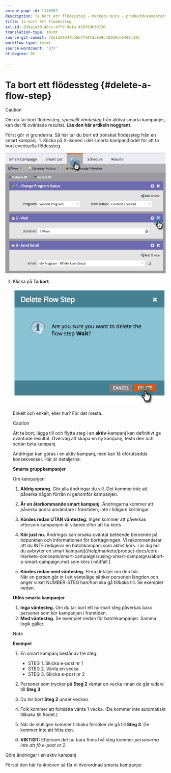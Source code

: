 ```yaml
---
unique-page-id: 1146987
description: Ta bort ett flödessteg - Marketo Docs - produktdokumentation
title: Ta bort ett flödessteg
exl-id: 039a1e80-48cc-47f9-9e1a-459f89bf0730
translation-type: tm+mt
source-git-commit: 72e1d29347bd5b77107da1e9c30169cb6490c432
workflow-type: tm+mt
source-wordcount: '377'
ht-degree: 0%

---
```


# Ta bort ett flödessteg {#delete-a-flow-step}

>[!CAUTION]
>
>Om du tar bort flödessteg, _speciellt väntesteg_ från aktiva smarta kampanjer, kan det få oväntade resultat. **Läs den här artikeln noggrant.**

Först gör vi grunderna. Så här tar du bort ett oönskat flödessteg från en smart kampanj. 1. Klicka på X-ikonen i det smarta kampanjflödet för att ta bort eventuella flödessteg.

![](assets/image2014-9-22-13-3a52-3a20.png)

1. Klicka på **Ta bort**.

   ![](assets/image2014-9-22-13-3a55-3a25.png)

   Enkelt och enkelt, eller hur? För det mesta..

   >[!CAUTION]
   >
   >Att ta bort, lägga till och flytta steg i en **aktiv**-kampanj kan definitivt ge oväntade resultat. Överväg att skapa en ny kampanj, testa den och sedan byta kampanj.

   Ändringar kan göras i en aktiv kampanj, men kan få oförutsedda konsekvenser. Här är detaljerna:

   **Smarta gruppkampanjer**

   Om kampanjen:

   1. **Aldrig sprang.** Gör alla ändringar du vill. Det kommer inte att påverka någon förrän ni genomför kampanjen.
   1. **Är en återkommande smart kampanj.** Ändringarna kommer att påverka andra användare i framtiden, inte i tidigare körningar.
   1. **Kördes redan UTAN väntesteg.** Ingen kommer att påverkas eftersom kampanjen är vilande efter att ha körts.
   1. **Kör just nu.** Ändringar kan orsaka oväntat beteende beroende på tidpunkten och informationen för borttagningen. Vi rekommenderar att du INTE redigerar en batchkampanj som aktivt körs. Lär dig hur du avbryter en smart kampanj](/help/marketo/product-docs/core-marketo-concepts/smart-campaigns/using-smart-campaigns/abort-a-smart-campaign.md) som körs i nödfall.[

   1. **Kördes redan med väntesteg.** Flera detaljer om den här.\
      När en person går in i ett vänteläge sänker personen längden och anger vilket NUMBER-STEG han/hon ska gå tillbaka till. Se exemplet nedan.

   **Utlös smarta kampanjer**

   1. **Inga väntesteg.** Om du tar bort ett normalt steg påverkas bara personer som kör kampanjen i framtiden.
   1. **Med väntesteg.** Se exemplet nedan för batchkampanjer. Samma logik gäller.

   >[!NOTE]
   >
   >**Exempel**
   >
   >1. En smart kampanj består av tre steg.
      >    * STEG 1. Skicka e-post nr 1
      >    * STEG 2. Vänta en vecka
      >    * STEG 3. Skicka e-post nr 2
   >
   >1. Personer som trycker på **Steg 2** väntar en vecka innan de går vidare till **Steg 3**.
   >1. Du tar bort **Steg 2** under veckan.
   >1. Folk kommer att fortsätta vänta 1 vecka. (De kommer inte automatiskt tillbaka till flödet.)
   >1. När de slutligen kommer tillbaka försöker de gå till **Steg 3**. De kommer inte att hitta den.
   >1. **VIKTIGT:** Eftersom det nu bara finns två steg kommer  *personerna inte att få e-post nr 2.*


Göra ändringar i en aktiv kampanj

Förstå den här funktionen så får ni överordnad smarta kampanjer.
